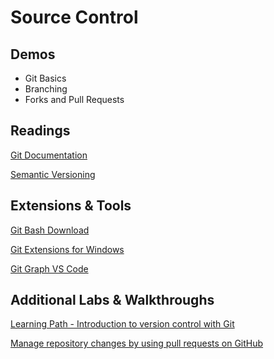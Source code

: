 # Source Control

## Demos

- Git Basics
- Branching
- Forks and Pull Requests

## Readings

[Git Documentation](https://git-scm.com/docs)

[Semantic Versioning](https://semver.org/)

## Extensions & Tools

[Git Bash Download](https://git-scm.com/downloads)

[Git Extensions for Windows](https://sourceforge.net/projects/gitextensions/)

[Git Graph VS Code](https://marketplace.visualstudio.com/items?itemName=mhutchie.git-graph)

## Additional Labs & Walkthroughs

[Learning Path - Introduction to version control with Git](https://docs.microsoft.com/en-us/learn/paths/intro-to-vc-git/)

[Manage repository changes by using pull requests on GitHub](https://docs.microsoft.com/en-us/learn/modules/manage-changes-pull-requests-github/)
